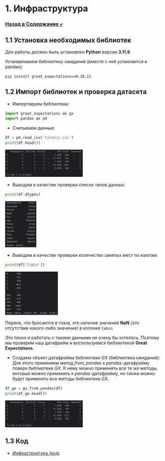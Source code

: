 # 1. Инфраструктура

### [Назад в Содержание ⤶](/data/gx.md)

## 1.1 Установка необходимых библиотек
Для работы должен быть установлен **Python** версии **3.11.9**.

Устанавливаем библиотеку ожиданий (вместе с ней установится и pandas):

```bash
pip install great_expectations==0.18.11
```

## 1.2 Импорт библиотек и проверка датасета
- Импортируем библиотеки:

```python
import great_expectations as gx
import pandas as pd
```

- Считываем данные:

```python
df = pd.read_csv('titanic.csv')
print(df.head())
```

<img src="/img/gx_1.1.png" width="50%">  

- Выводим в качестве проверки список типов данных:

```python
print(df.dtypes)
```

<img src="/img/gx_1.2.png" width="20%">  

- Выводим в качестве проверки количество занятых мест по каютам:

```python
print(df['Cabin'])
```

<img src="/img/gx_1.3.png" width="34%">  

Первое, что бросается в глаза, это наличие значений **NaN** (это отсутствие какого-либо значения) в колонке `Cabin`.  

Это плохо и работать с такими данными не очень бы хотелось. Поэтому мы проверим наш датафрейм и
воспользуемся библиотекой **Great Expectations**.


- Создаем объект датафрейма библиотеки GX (библиотека ожиданий):
Для этого применяем метод _from_pandas_ к _pandas_-датафрейму поверх библиотеки _GX_. 
К нему можно применять все те же методы, которые можно применять к _pandas_-датафрейму, но также можно будет применять 
все методы библиотеки GX.

```python
df_ge = gx.from_pandas(df)
print(df_ge.head())
```

<img src="/img/gx_1.4.png" width="50%">  

## 1.3 Код
- [Инфраструктура (код)](01_infrastructure.py)